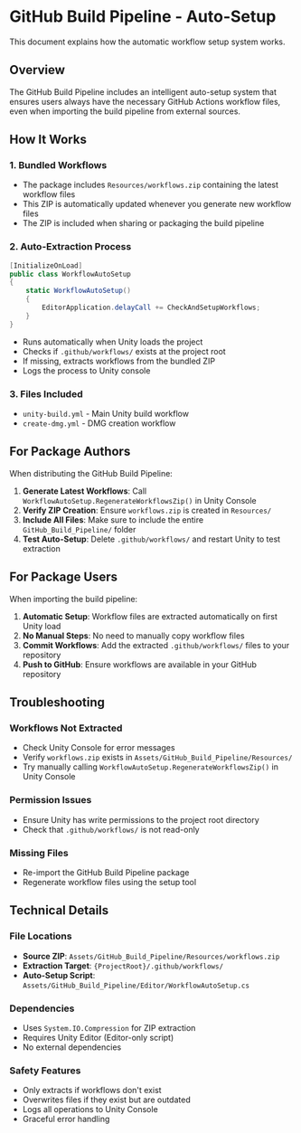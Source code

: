 # GitHub Build Pipeline - Auto-Setup

This document explains how the automatic workflow setup system works.

## Overview

The GitHub Build Pipeline includes an intelligent auto-setup system that ensures users always have the necessary GitHub Actions workflow files, even when importing the build pipeline from external sources.

## How It Works

### 1. Bundled Workflows
- The package includes `Resources/workflows.zip` containing the latest workflow files
- This ZIP is automatically updated whenever you generate new workflow files
- The ZIP is included when sharing or packaging the build pipeline

### 2. Auto-Extraction Process
```csharp
[InitializeOnLoad]
public class WorkflowAutoSetup
{
    static WorkflowAutoSetup()
    {
        EditorApplication.delayCall += CheckAndSetupWorkflows;
    }
}
```

- Runs automatically when Unity loads the project
- Checks if `.github/workflows/` exists at the project root
- If missing, extracts workflows from the bundled ZIP
- Logs the process to Unity console

### 3. Files Included
- `unity-build.yml` - Main Unity build workflow
- `create-dmg.yml` - DMG creation workflow

## For Package Authors

When distributing the GitHub Build Pipeline:

1. **Generate Latest Workflows**: Call `WorkflowAutoSetup.RegenerateWorkflowsZip()` in Unity Console
2. **Verify ZIP Creation**: Ensure `workflows.zip` is created in `Resources/`
3. **Include All Files**: Make sure to include the entire `GitHub_Build_Pipeline/` folder
4. **Test Auto-Setup**: Delete `.github/workflows/` and restart Unity to test extraction

## For Package Users

When importing the build pipeline:

1. **Automatic Setup**: Workflow files are extracted automatically on first Unity load
2. **No Manual Steps**: No need to manually copy workflow files
3. **Commit Workflows**: Add the extracted `.github/workflows/` files to your repository
4. **Push to GitHub**: Ensure workflows are available in your GitHub repository

## Troubleshooting

### Workflows Not Extracted
- Check Unity Console for error messages
- Verify `workflows.zip` exists in `Assets/GitHub_Build_Pipeline/Resources/`
- Try manually calling `WorkflowAutoSetup.RegenerateWorkflowsZip()` in Unity Console

### Permission Issues
- Ensure Unity has write permissions to the project root directory
- Check that `.github/workflows/` is not read-only

### Missing Files
- Re-import the GitHub Build Pipeline package
- Regenerate workflow files using the setup tool

## Technical Details

### File Locations
- **Source ZIP**: `Assets/GitHub_Build_Pipeline/Resources/workflows.zip`
- **Extraction Target**: `{ProjectRoot}/.github/workflows/`
- **Auto-Setup Script**: `Assets/GitHub_Build_Pipeline/Editor/WorkflowAutoSetup.cs`

### Dependencies
- Uses `System.IO.Compression` for ZIP extraction
- Requires Unity Editor (Editor-only script)
- No external dependencies

### Safety Features
- Only extracts if workflows don't exist
- Overwrites files if they exist but are outdated
- Logs all operations to Unity Console
- Graceful error handling 